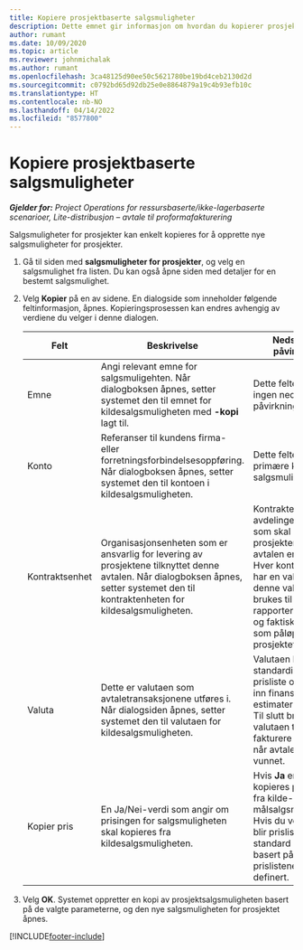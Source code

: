 ```yaml
---
title: Kopiere prosjektbaserte salgsmuligheter
description: Dette emnet gir informasjon om hvordan du kopierer prosjektbaserte salgsmuligheter i Project Operations.
author: rumant
ms.date: 10/09/2020
ms.topic: article
ms.reviewer: johnmichalak
ms.author: rumant
ms.openlocfilehash: 3ca48125d90ee50c5621780be19bd4ceb2130d2d
ms.sourcegitcommit: c0792bd65d92db25e0e8864879a19c4b93efb10c
ms.translationtype: HT
ms.contentlocale: nb-NO
ms.lasthandoff: 04/14/2022
ms.locfileid: "8577800"
---
```

# <a name="copy-project-based-opportunities"></a>Kopiere prosjektbaserte salgsmuligheter

_**Gjelder for:** Project Operations for ressursbaserte/ikke-lagerbaserte scenarioer, Lite-distribusjon – avtale til proformafakturering_


Salgsmuligheter for prosjekter kan enkelt kopieres for å opprette nye salgsmuligheter for prosjekter. 

1. Gå til siden med **salgsmuligheter for prosjekter**, og velg en salgsmulighet fra listen. Du kan også åpne siden med detaljer for en bestemt salgsmulighet. 
2. Velg **Kopier** på en av sidene. En dialogside som inneholder følgende feltinformasjon, åpnes. Kopieringsprosessen kan endres avhengig av verdiene du velger i denne dialogen.

    | **Felt** | **Beskrivelse** | **Nedstrøms påvirkning** |
    | --- | --- | --- |
    | Emne | Angi relevant emne for salgsmuligehten. Når dialogboksen åpnes, setter systemet den til emnet for kildesalgsmuligheten med **-kopi** lagt til. | Dette feltet har ingen nedstrøms påvirkning. |
    | Konto | Referanser til kundens firma- eller forretningsforbindelsesoppføring. Når dialogboksen åpnes, setter systemet den til kontoen i kildesalgsmuligheten. | Dette feltet er den primære kunden for salgsmuligheten. |
    | Kontraktsenhet | Organisasjonsenheten som er ansvarlig for levering av prosjektene tilknyttet denne avtalen. Når dialogboksen åpnes, setter systemet den til kontraktenheten for kildesalgsmuligheten. | Kontraktenheten er avdelingen i firmaet som skal kjøre prosjektene etter at avtalen er lukket. Hver kontraktenhet har en valuta, og denne valutaen brukes til å rapportere beregnet og faktisk kostnad som påløpte under prosjektet. |
    | Valuta | Dette er valutaen som avtaletransaksjonene utføres i. Når dialogsiden åpnes, setter systemet den til valutaen for kildesalgsmuligheten. | Valutaen brukes til å standardisere en prisliste og bygge inn finansielle estimater i tilbudet. Til slutt brukes valutaen til å fakturere kunden når avtalen er vunnet. |
    | Kopier pris | En Ja/Nei-verdi som angir om prisingen for salgsmuligheten skal kopieres fra kildesalgsmuligheten. | Hvis **Ja** er valgt, kopieres prislistene fra kilde- til målsalgsmuligheten. Hvis du velger **Nei**, blir prislistene standard på nytt basert på de siste prislistene som ble definert. |

3. Velg **OK**. Systemet oppretter en kopi av prosjektsalgsmuligheten basert på de valgte parameterne, og den nye salgsmuligheten for prosjektet åpnes.


[!INCLUDE[footer-include](../includes/footer-banner.md)]